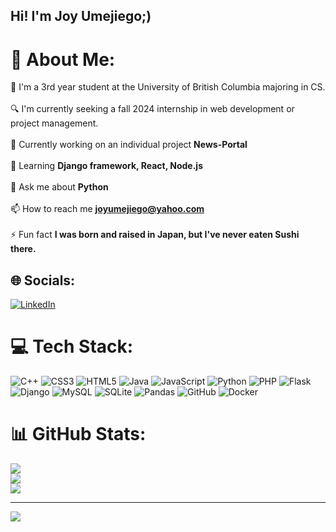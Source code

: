 ## Hi! I'm Joy Umejiego;)

# 💫 About Me:
🏫 I'm a 3rd year student at the University of British Columbia majoring in CS.<br><br>
🔍 I'm currently seeking a fall 2024 internship in web development or project management.<br><br>
 🔭 Currently working on an individual project **News-Portal**<br><br> 🌱 Learning **Django framework, React, Node.js**<br><br>💬 Ask me about **Python**<br><br> 📫 How to reach me **joyumejiego@yahoo.com**<br><br> ⚡ Fun fact **I was born and raised in Japan, but I've never eaten Sushi there.**


## 🌐 Socials:
[![LinkedIn](https://img.shields.io/badge/LinkedIn-%230077B5.svg?logo=linkedin&logoColor=white)](https://linkedin.com/in/joy-umejiego) 

# 💻 Tech Stack:
![C++](https://img.shields.io/badge/c++-%2300599C.svg?style=for-the-badge&logo=c%2B%2B&logoColor=white) ![CSS3](https://img.shields.io/badge/css3-%231572B6.svg?style=for-the-badge&logo=css3&logoColor=white) ![HTML5](https://img.shields.io/badge/html5-%23E34F26.svg?style=for-the-badge&logo=html5&logoColor=white) ![Java](https://img.shields.io/badge/java-%23ED8B00.svg?style=for-the-badge&logo=openjdk&logoColor=white) ![JavaScript](https://img.shields.io/badge/javascript-%23323330.svg?style=for-the-badge&logo=javascript&logoColor=%23F7DF1E) ![Python](https://img.shields.io/badge/python-3670A0?style=for-the-badge&logo=python&logoColor=ffdd54) ![PHP](https://img.shields.io/badge/php-%23777BB4.svg?style=for-the-badge&logo=php&logoColor=white) ![Flask](https://img.shields.io/badge/flask-%23000.svg?style=for-the-badge&logo=flask&logoColor=white) ![Django](https://img.shields.io/badge/django-%23092E20.svg?style=for-the-badge&logo=django&logoColor=white) ![MySQL](https://img.shields.io/badge/mysql-4479A1.svg?style=for-the-badge&logo=mysql&logoColor=white) ![SQLite](https://img.shields.io/badge/sqlite-%2307405e.svg?style=for-the-badge&logo=sqlite&logoColor=white) ![Pandas](https://img.shields.io/badge/pandas-%23150458.svg?style=for-the-badge&logo=pandas&logoColor=white) ![GitHub](https://img.shields.io/badge/github-%23121011.svg?style=for-the-badge&logo=github&logoColor=white) ![Docker](https://img.shields.io/badge/docker-%230db7ed.svg?style=for-the-badge&logo=docker&logoColor=white)
# 📊 GitHub Stats:
![](https://github-readme-stats.vercel.app/api?username=joyfuluj&theme=dark&hide_border=false&include_all_commits=false&count_private=false)<br/>
![](https://github-readme-streak-stats.herokuapp.com/?user=joyfuluj&theme=dark&hide_border=false)<br/>
![](https://github-readme-stats.vercel.app/api/top-langs/?username=joyfuluj&theme=dark&hide_border=false&include_all_commits=false&count_private=false&layout=compact)

---
[![](https://visitcount.itsvg.in/api?id=joyfuluj&icon=0&color=5)](https://visitcount.itsvg.in)

<!-- Proudly created with GPRM ( https://gprm.itsvg.in ) -->
